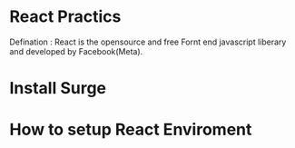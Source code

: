 # React Practics
Defination : React is the opensource and free Fornt end javascript liberary and developed by Facebook(Meta). 

# Install Surge 

# How to setup React Enviroment


